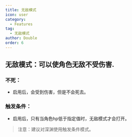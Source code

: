 ```yaml
---
title: 无敌模式
icon: user
category:
  - Features
tag:
  - 无敌模式
author: Double
order: 6
---
```


## 无敌模式：可以使角色无敌不受伤害.
### 不死：
- 启用后，会受到伤害，但是不会死去。
### 触发条件：
- 启用后，只有当角色hp低于指定值时，无敌模式才会打开。
>注意：建议对深渊使用触发条件模式。
